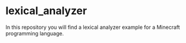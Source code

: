 # lexical_analyzer
In this repository you will find a lexical analyzer example for a Minecraft programming language.
